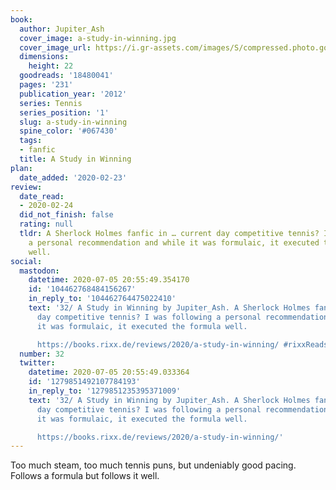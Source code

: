 ```yaml
---
book:
  author: Jupiter_Ash
  cover_image: a-study-in-winning.jpg
  cover_image_url: https://i.gr-assets.com/images/S/compressed.photo.goodreads.com/books/1378844687l/18480041._SX98_.jpg
  dimensions:
    height: 22
  goodreads: '18480041'
  pages: '231'
  publication_year: '2012'
  series: Tennis
  series_position: '1'
  slug: a-study-in-winning
  spine_color: '#067430'
  tags:
  - fanfic
  title: A Study in Winning
plan:
  date_added: '2020-02-23'
review:
  date_read:
  - 2020-02-24
  did_not_finish: false
  rating: null
  tldr: A Sherlock Holmes fanfic in … current day competitive tennis? I was following
    a personal recommendation and while it was formulaic, it executed the formula
    well.
social:
  mastodon:
    datetime: 2020-07-05 20:55:49.354170
    id: '104462768484156267'
    in_reply_to: '104462764475022410'
    text: '32/ A Study in Winning by Jupiter_Ash. A Sherlock Holmes fanfic in … current
      day competitive tennis? I was following a personal recommendation and while
      it was formulaic, it executed the formula well.

      https://books.rixx.de/reviews/2020/a-study-in-winning/ #rixxReads'
  number: 32
  twitter:
    datetime: 2020-07-05 20:55:49.033364
    id: '1279851492107784193'
    in_reply_to: '1279851235395371009'
    text: '32/ A Study in Winning by Jupiter_Ash. A Sherlock Holmes fanfic in … current
      day competitive tennis? I was following a personal recommendation and while
      it was formulaic, it executed the formula well.

      https://books.rixx.de/reviews/2020/a-study-in-winning/'
---
```


Too much steam, too much tennis puns, but undeniably good pacing. Follows a formula but follows it well.
